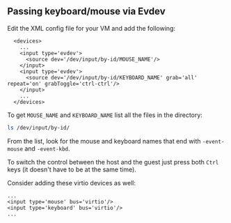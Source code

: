 ## Passing keyboard/mouse via Evdev

Edit the XML config file for your VM and add the following:

```
  <devices>
    ...
    <input type='evdev'>
      <source dev='/dev/input/by-id/MOUSE_NAME'/>
    </input>
    <input type='evdev'>
      <source dev='/dev/input/by-id/KEYBOARD_NAME' grab='all' repeat='on' grabToggle='ctrl-ctrl'/>
    </input>
    ...
  </devices>
```

To get `MOUSE_NAME` and `KEYBOARD_NAME` list all the files in the directory:

```bash
ls /dev/input/by-id/
```

From the list, look for the mouse and keyboard names that end with `-event-mouse` and `-event-kbd`.

To switch the control between the host and the guest just press both `Ctrl` keys (it doesn't have to be at the same time).

Consider adding these virtio devices as well:

```
...
<input type='mouse' bus='virtio'/>
<input type='keyboard' bus='virtio'/>
...
```